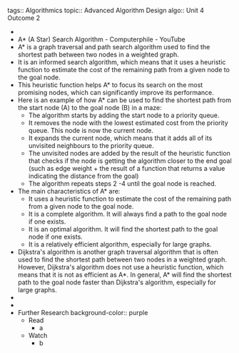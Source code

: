 tags:: Algorithmics
topic:: Advanced Algorithm Design
algo:: Unit 4 Outcome 2

-
- A* (A Star) Search Algorithm - Computerphile - YouTube
- A* is a graph traversal and path search algorithm used to find the shortest path between two nodes in a weighted graph.
- It is an informed search algorithm, which means that it uses a heuristic function to estimate the cost of the remaining path from a given node to the goal node.
- This heuristic function helps A* to focus its search on the most promising nodes, which can significantly improve its performance.
- Here is an example of how A* can be used to find the shortest path from the start node (A) to the goal node (B) in a maze:
	- The algorithm starts by adding the start node to a priority queue.
	- It removes the node with the lowest estimated cost from the priority queue. This node is now the current node.
	- It expands the current node, which means that it adds all of its unvisited neighbours to the priority queue.
	- The unvisited nodes are added by the result of the heuristic function that checks if the node is getting the algorithm closer to the end goal (such as edge weight + the result of a function that returns a value indicating the distance from the goal)
	- The algorithm repeats steps 2 -4 until the goal node is reached.
- The main characteristics of A* are:
	- It uses a heuristic function to estimate the cost of the remaining path from a given node to the goal node.
	- It is a complete algorithm. It will always find a path to the goal node if one exists.
	- It is an optimal algorithm. It will find the shortest path to the goal node if one exists.
	- It is a relatively efficient algorithm, especially for large graphs.
- Dijkstra's algorithm is another graph traversal algorithm that is often used to find the shortest path between two nodes in a weighted graph. However, Dijkstra's algorithm does not use a heuristic function, which means that it is not as efficient as A*. In general, A* will find the shortest path to the goal node faster than Dijkstra's algorithm, especially for large graphs.
-
-
- Further Research
  background-color:: purple
	- Read
		- a
	- Watch
		- b